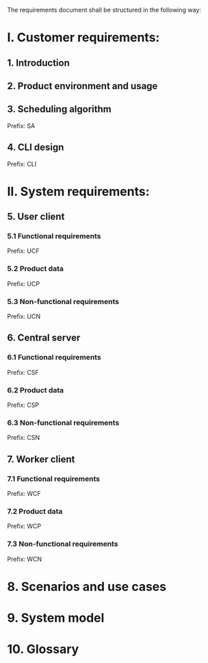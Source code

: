 The requirements document shall be structured in the following way:

# I. Customer requirements:

## 1. Introduction
## 2. Product environment and usage
## 3. Scheduling algorithm
Prefix: SA
## 4. CLI design
Prefix: CLI

# II. System requirements:

## 5. User client
### 5.1 Functional requirements
Prefix: UCF
### 5.2 Product data
Prefix: UCP
### 5.3 Non-functional requirements
Prefix: UCN

## 6. Central server
### 6.1 Functional requirements
Prefix: CSF
### 6.2 Product data
Prefix: CSP
### 6.3 Non-functional requirements
Prefix: CSN

## 7. Worker client
### 7.1 Functional requirements
Prefix: WCF
### 7.2 Product data
Prefix: WCP
### 7.3 Non-functional requirements
Prefix: WCN

# 8. Scenarios and use cases
# 9. System model
# 10. Glossary
